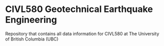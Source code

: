 # CIVL580 Geotechnical Earthquake Engineering
Repository that contains all data information for CIVL580 at The University of British Columbia (UBC)
